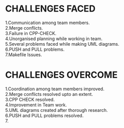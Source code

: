 # CHALLENGES FACED

1.Communication among team members.<br>2.Merge conflicts.<br>3.Failure in CPP-CHECK.<br>4.Unorganised planning while working in team.<br>5.Several problems faced while making UML diagrams.<br>6.PUSH and PULL problems.<br>7.Makefile Issues.


# CHALLENGES OVERCOME

1.Coordination among team members improved.<br>2.Merge conflicts resolved upto an extent.<br>3.CPP CHECK resolved.<br>4.Improvement in Team work.<br>5.UML diagrams created after thorough research.<br>6.PUSH and PULL problems resolved.<br>7.
